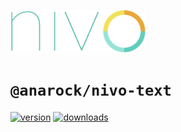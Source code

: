<a href="https://nivo.rocks"><img alt="nivo" src="https://raw.githubusercontent.com/plouc/nivo/master/nivo.png" width="216" height="68"/></a>

# `@anarock/nivo-text`

[![version](https://img.shields.io/npm/v/@anarock/nivo-text?style=for-the-badge)](https://www.npmjs.com/package/@anarock/nivo-text)
[![downloads](https://img.shields.io/npm/dm/@anarock/nivo-text?style=for-the-badge)](https://www.npmjs.com/package/@anarock/nivo-text)
